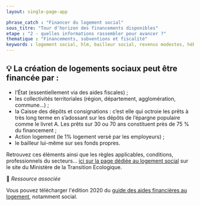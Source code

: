 ```yaml
---
layout: single-page-app

phrase_catch : "Financer du logement social"
sous_titre: "Tour d'horizon des financements disponibles"
etape : "2 - quelles informations rassembler pour avancer ?"
thematique : "Financements, subventions et fiscalité"
keywords : logement social, hlm, bailleur social, revenus modestes, hébergement, locatif social, OPH, SEM, APL
---
```


## 💡 La création de logements sociaux peut être financée par :

- l’État (essentiellement via des aides fiscales) ;
- les collectivités territoriales (région, département, agglomération, commune…) ;
- la Caisse des dépôts et consignations : c’est elle qui octroie les prêts à très long terme en s’adossant sur les dépôts de l’épargne populaire comme le livret A. Les prêts sur 30 ou 70 ans constituent près de 75 % du financement ;
- Action logement (le 1% logement versé par les employeurs) ;
- le bailleur lui-même sur ses fonds propres.

Retrouvez ces éléments ainsi que les règles applicables, conditions, professionnels du secteurs... [ici sur la page dédiée au logement social](https://www.ecologie.gouv.fr/logement-social-hlm-definition-categories-financement-attribution-acteurs#e5) sur le site du Ministère de la Transition Ecologique.

🎁 *Ressource associée*

Vous pouvez télécharger l'édition 2020 du [guide des aides financières au logement](http://www.financement-logement-social.logement.gouv.fr/IMG/pdf/les_aides_financieres_au_logement_edition_2020_cle114d55.pdf), notamment social.
